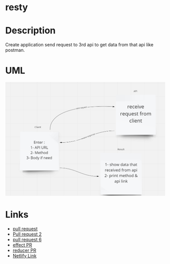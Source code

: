 # resty

# Description

Create application send request to 3rd api to get data from that api like postman.

# UML

![](./assest/restyUml.png)

# Links

- [pull request](https://github.com/WalidAlrefai/resty/pull/1)
- [Pull request 2](https://github.com/WalidAlrefai/resty/pull/2)
- [pull request 6](https://github.com/WalidAlrefai/resty/pull/6)
- [effect PR](https://github.com/WalidAlrefai/resty/pull/7)
- [reducer PR](https://github.com/WalidAlrefai/resty/pull/9)
- [Netlify Link](https://majestic-figolla-dfd5fb.netlify.app/)
